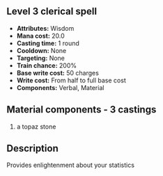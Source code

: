## Level 3 clerical spell

- **Attributes:** Wisdom
- **Mana cost:** 20.0
- **Casting time:** 1 round
- **Cooldown:** None
- **Targeting:** None
- **Train chance:** 200%
- **Base write cost:** 50 charges
- **Write cost:** From half to full base cost
- **Components:** Verbal, Material

## Material components - 3 castings

1. a topaz stone

## Description

Provides enlightenment about your statistics
